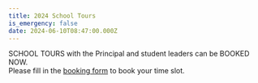```yaml
---
title: 2024 School Tours
is_emergency: false
date: 2024-06-10T08:47:00.000Z
---
```

SCHOOL TOURS with the Principal and student leaders can be BOOKED NOW.  
Please fill in the [booking form](https://docs.google.com/forms/d/e/1FAIpQLSecodl5qdl2wX1SpA1V1ZjejYIR3LtvZuY4_jrJZZuXRlh2dg/viewform) to book your time slot.
